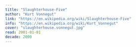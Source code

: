 ```yaml
---
title: "Slaughterhouse-Five"
author: "Kurt Vonnegut"
link: "https://en.wikipedia.org/wiki/Slaughterhouse-Five"
info: "https://en.wikipedia.org/wiki/Kurt_Vonnegut"
cover: "slaughterhouse.vonnegut.jpg"
read: 2001-01-01
decade: 2000
---
```

